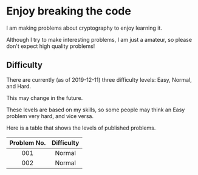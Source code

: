 # Enjoy breaking the code
I am making problems about cryptography to enjoy learning it.

Although I try to make interesting problems, I am just a amateur,
so please don't expect high quality problems!

## Difficulty
There are currently (as of 2019-12-11) three difficulty levels: Easy, Normal, and Hard.

This may change in the future.

These levels are based on my skills, so some people may think an Easy problem very hard,
and vice versa.

Here is a table that shows the levels of published problems.

| Problem No. | Difficulty |
|:-----------:|:----------:|
| 001         | Normal     |
| 002         | Normal     |
